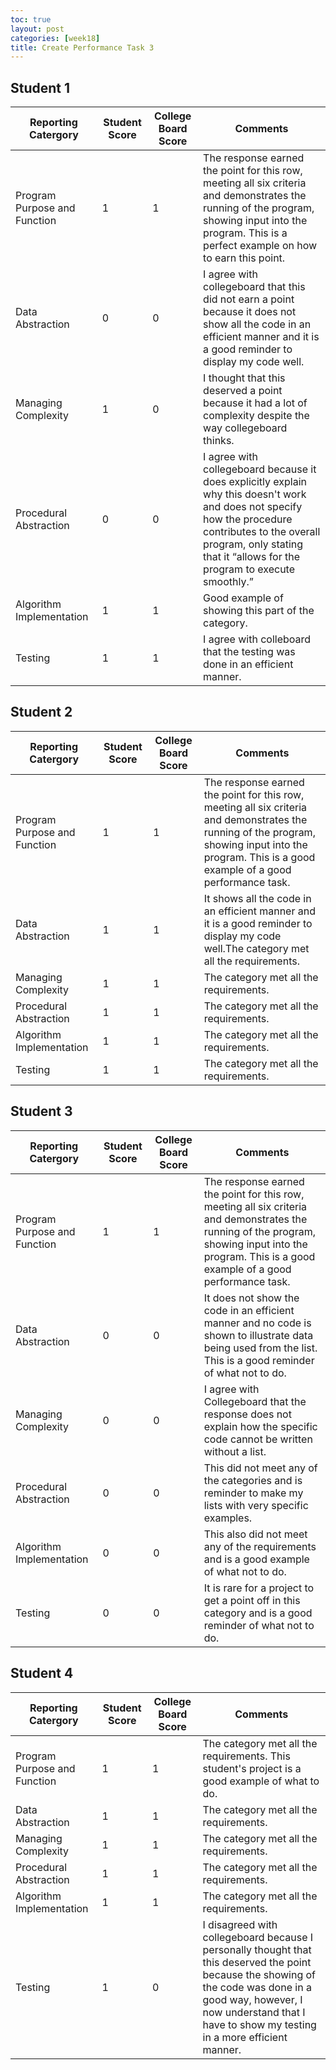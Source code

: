 ```yaml
---
toc: true
layout: post
categories: [week18]
title: Create Performance Task 3
---
```

## Student 1

| Reporting Catergory          | Student Score | College Board Score | Comments |
|------------------------------|---------------|---------------------|----------|
| Program Purpose and Function |      1        |        1            |The response earned the point for this row, meeting all six criteria and demonstrates the running of the program, showing input into the program. This is a perfect example on how to earn this point. |
| Data Abstraction             |      0        |        0            |I agree with collegeboard that this did not earn a point because it does not show all the code in an efficient manner and it is a good reminder to display my code well. |
| Managing Complexity          |      1        |        0            |I thought that this deserved a point because it had a lot of complexity despite the way collegeboard thinks.|
| Procedural Abstraction       |      0        |        0            |I agree with collegeboard because it does explicitly explain why this doesn't work and does not specify how the procedure contributes to the overall program, only stating that it “allows for the program to execute smoothly.”|
| Algorithm Implementation     |      1        |        1            |Good example of showing this part of the category. |
| Testing                      |      1        |        1            |I agree with colleboard that the testing was done in an efficient manner.|


## Student 2

| Reporting Catergory          | Student Score | College Board Score | Comments |
|------------------------------|---------------|---------------------|----------|
| Program Purpose and Function |      1        |        1            |The response earned the point for this row, meeting all six criteria and demonstrates the running of the program, showing input into the program. This is a good example of a good performance task.|
| Data Abstraction             |      1        |        1            |It shows all the code in an efficient manner and it is a good reminder to display my code well.The category met all the requirements.|
| Managing Complexity          |      1        |        1            |The category met all the requirements.|
| Procedural Abstraction       |      1        |        1            |The category met all the requirements.|
| Algorithm Implementation     |      1        |        1            |The category met all the requirements.|
| Testing                      |      1        |        1            |The category met all the requirements.|

## Student 3

| Reporting Catergory          | Student Score | College Board Score | Comments |
|------------------------------|---------------|---------------------|----------|
| Program Purpose and Function |      1        |        1            |The response earned the point for this row, meeting all six criteria and demonstrates the running of the program, showing input into the program. This is a good example of a good performance task.|
| Data Abstraction             |      0        |        0            |It does not show the code in an efficient manner and no code is shown to illustrate data being used from the list. This is a good reminder of what not to do.|
| Managing Complexity          |      0        |        0            |I agree with Collegeboard that the response does not explain how the specific code cannot be written without a list.|
| Procedural Abstraction       |      0        |        0            |This did not meet any of the categories and is reminder to make my lists with very specific examples. |
| Algorithm Implementation     |      0        |        0            |This also did not meet any of the requirements and is a good example of what not to do. |
| Testing                      |      0        |        0            |It is rare for a project to get a point off in this category and is a good reminder of what not to do.|

## Student 4

| Reporting Catergory          | Student Score | College Board Score | Comments |
|------------------------------|---------------|---------------------|----------|
| Program Purpose and Function |      1        |        1            |The category met all the requirements. This student's project is a good example of what to do.|
| Data Abstraction             |      1        |        1            |The category met all the requirements.|
| Managing Complexity          |      1        |        1            |The category met all the requirements.|
| Procedural Abstraction       |      1        |        1            |The category met all the requirements.|
| Algorithm Implementation     |      1        |        1            |The category met all the requirements.|
|Testing                       |      1        |        0            |I disagreed with collegeboard because I personally thought that this deserved the point because the showing of the code was done in a good way, however, I now understand that I have to show my testing in a more efficient manner.|